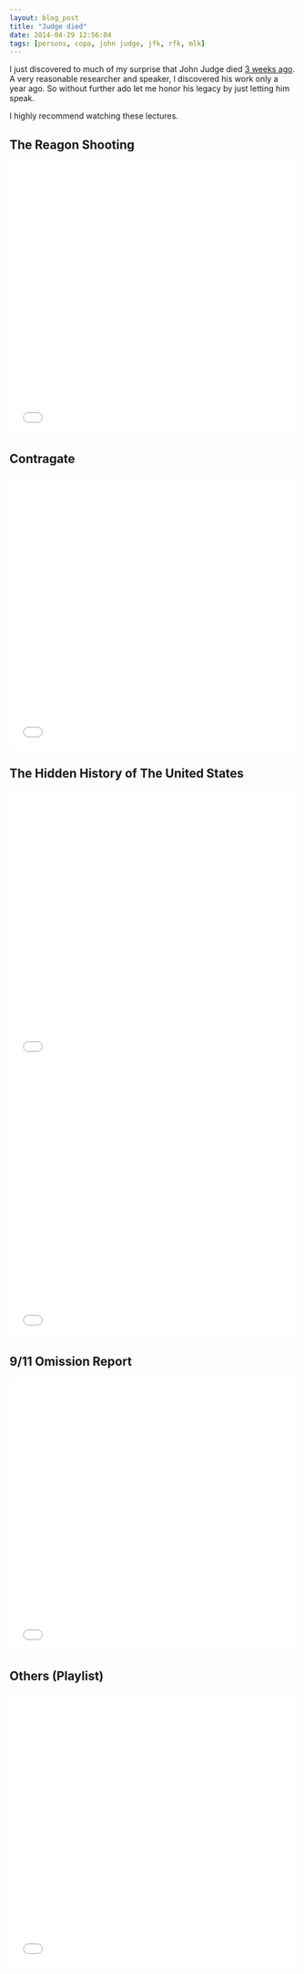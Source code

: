 ```yaml
---
layout: blog_post
title: "Judge died"
date: 2014-04-29 12:56:04
tags: [persons, copa, john judge, jfk, rfk, mlk]
---
```


I just discovered to much of my surprise that John Judge died [3 weeks ago](http://politicalassassinations.com/2014/04/john-judge-has-passed-away/).  
A very reasonable researcher and speaker, I discovered his work only a year ago. So without further ado let me honor his legacy by just letting him speak.

<span class="text-muted">I highly recommend watching these lectures.</span>

## The Reagon Shooting

<div class="embed embed-video">
<iframe width="100%" height="480" src="//www.youtube.com/embed/kZZnuJ_8Xs8" frameborder="0" allowfullscreen></iframe>
</div>

## Contragate

<div class="embed embed-video">
<iframe width="100%" height="480" src="//www.youtube.com/embed/BQBg_J_H4WY" frameborder="0" allowfullscreen></iframe>
</div>

## The Hidden History of The United States

<div class="embed embed-video">
<iframe width="100%" height="480" src="//www.youtube.com/embed/Z0Z7Gi3nhVM" frameborder="0" allowfullscreen></iframe>
</div>

<div class="embed embed-video">
<iframe width="100%" height="480" src="//www.youtube.com/embed/11T6jjPKGqg" frameborder="0" allowfullscreen></iframe>
</div>

## 9/11 Omission Report

<div class="embed embed-video">
<iframe width="100%" height="480" src="//www.youtube.com/embed/bvGFOx5lcJM" frameborder="0" allowfullscreen></iframe>
</div>

## Others (Playlist)

<div class="embed embed-video">
<iframe width="100%" height="480" src="//www.youtube.com/embed/videoseries?list=PL731300DF0D8F1D50" frameborder="0" allowfullscreen></iframe>
</div>
